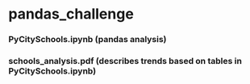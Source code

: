 # pandas_challenge

### PyCitySchools.ipynb (pandas analysis)

### schools_analysis.pdf (describes trends based on tables in PyCitySchools.ipynb)
